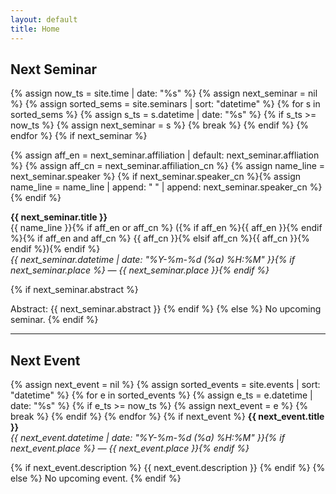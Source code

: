 ```yaml
---
layout: default
title: Home
---
```


## Next Seminar
{% assign now_ts = site.time | date: "%s" %}
{% assign next_seminar = nil %}
{% assign sorted_sems = site.seminars | sort: "datetime" %}
{% for s in sorted_sems %}
  {% assign s_ts = s.datetime | date: "%s" %}
  {% if s_ts >= now_ts %}
    {% assign next_seminar = s %}
    {% break %}
  {% endif %}
{% endfor %}
{% if next_seminar %}

{% assign aff_en = next_seminar.affiliation | default: next_seminar.affliation %}
{% assign aff_cn = next_seminar.affiliation_cn %}
{% assign name_line = next_seminar.speaker %}
{% if next_seminar.speaker_cn %}{% assign name_line = name_line | append: " " | append: next_seminar.speaker_cn %}{% endif %}

**{{ next_seminar.title }}**<br/>
{{ name_line }}{% if aff_en or aff_cn %} ({% if aff_en %}{{ aff_en }}{% endif %}{% if aff_en and aff_cn %} {{ aff_cn }}{% elsif aff_cn %}{{ aff_cn }}{% endif %}){% endif %}<br/>
*{{ next_seminar.datetime | date: "%Y-%m-%d (%a) %H:%M" }}{% if next_seminar.place %} — {{ next_seminar.place }}{% endif %}*

{% if next_seminar.abstract %}

Abstract: {{ next_seminar.abstract }}
{% endif %}
{% else %}
No upcoming seminar.
{% endif %}

---

## Next Event
{% assign next_event = nil %}
{% assign sorted_events = site.events | sort: "datetime" %}
{% for e in sorted_events %}
  {% assign e_ts = e.datetime | date: "%s" %}
  {% if e_ts >= now_ts %}
    {% assign next_event = e %}
    {% break %}
  {% endif %}
{% endfor %}
{% if next_event %}
  **{{ next_event.title }}**  
  *{{ next_event.datetime | date: "%Y-%m-%d (%a) %H:%M" }}{% if next_event.place %} — {{ next_event.place }}{% endif %}*

  {% if next_event.description %}
  {{ next_event.description }}
  {% endif %}
{% else %}
  No upcoming event.
{% endif %}
